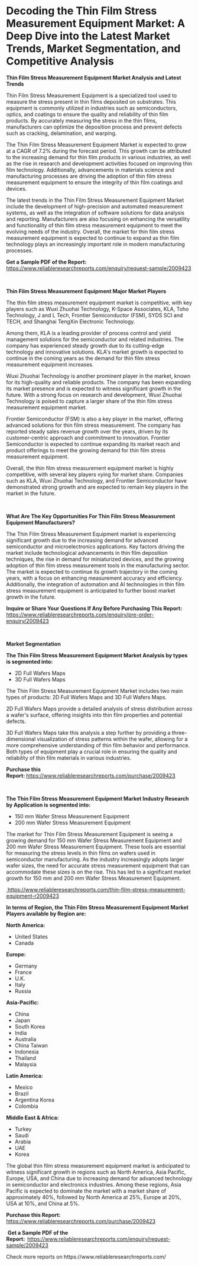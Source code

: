 <p><h1>Decoding the Thin Film Stress Measurement Equipment Market: A Deep Dive into the Latest Market Trends, Market Segmentation, and Competitive Analysis</h1></p><p><strong>Thin Film Stress Measurement Equipment Market Analysis and Latest Trends</strong></p>
<p><p>Thin Film Stress Measurement Equipment is a specialized tool used to measure the stress present in thin films deposited on substrates. This equipment is commonly utilized in industries such as semiconductors, optics, and coatings to ensure the quality and reliability of thin film products. By accurately measuring the stress in the thin films, manufacturers can optimize the deposition process and prevent defects such as cracking, delamination, and warping.</p><p>The Thin Film Stress Measurement Equipment Market is expected to grow at a CAGR of 7.2% during the forecast period. This growth can be attributed to the increasing demand for thin film products in various industries, as well as the rise in research and development activities focused on improving thin film technology. Additionally, advancements in materials science and manufacturing processes are driving the adoption of thin film stress measurement equipment to ensure the integrity of thin film coatings and devices.</p><p>The latest trends in the Thin Film Stress Measurement Equipment Market include the development of high-precision and automated measurement systems, as well as the integration of software solutions for data analysis and reporting. Manufacturers are also focusing on enhancing the versatility and functionality of thin film stress measurement equipment to meet the evolving needs of the industry. Overall, the market for thin film stress measurement equipment is expected to continue to expand as thin film technology plays an increasingly important role in modern manufacturing processes.</p></p>
<p><strong>Get a Sample PDF of the Report:&nbsp;</strong> <a href="https://www.reliableresearchreports.com/enquiry/request-sample/2009423">https://www.reliableresearchreports.com/enquiry/request-sample/2009423</a></p>
<p>&nbsp;</p>
<p><strong>Thin Film Stress Measurement Equipment Major Market Players</strong></p>
<p><p>The thin film stress measurement equipment market is competitive, with key players such as Wuxi Zhuohai Technology, K-Space Associates, KLA, Toho Technology, J and L Tech, Frontier Semiconductor (FSM), SYDS SCI and TECH, and Shanghai TengXin Electronic Technology. </p><p>Among them, KLA is a leading provider of process control and yield management solutions for the semiconductor and related industries. The company has experienced steady growth due to its cutting-edge technology and innovative solutions. KLA's market growth is expected to continue in the coming years as the demand for thin film stress measurement equipment increases.</p><p>Wuxi Zhuohai Technology is another prominent player in the market, known for its high-quality and reliable products. The company has been expanding its market presence and is expected to witness significant growth in the future. With a strong focus on research and development, Wuxi Zhuohai Technology is poised to capture a larger share of the thin film stress measurement equipment market.</p><p>Frontier Semiconductor (FSM) is also a key player in the market, offering advanced solutions for thin film stress measurement. The company has reported steady sales revenue growth over the years, driven by its customer-centric approach and commitment to innovation. Frontier Semiconductor is expected to continue expanding its market reach and product offerings to meet the growing demand for thin film stress measurement equipment.</p><p>Overall, the thin film stress measurement equipment market is highly competitive, with several key players vying for market share. Companies such as KLA, Wuxi Zhuohai Technology, and Frontier Semiconductor have demonstrated strong growth and are expected to remain key players in the market in the future.</p></p>
<p>&nbsp;</p>
<p><strong>What Are The Key Opportunities For Thin Film Stress Measurement Equipment Manufacturers?</strong></p>
<p><p>The Thin Film Stress Measurement Equipment market is experiencing significant growth due to the increasing demand for advanced semiconductor and microelectronics applications. Key factors driving the market include technological advancements in thin film deposition techniques, the rise in demand for miniaturized devices, and the growing adoption of thin film stress measurement tools in the manufacturing sector. The market is expected to continue its growth trajectory in the coming years, with a focus on enhancing measurement accuracy and efficiency. Additionally, the integration of automation and AI technologies in thin film stress measurement equipment is anticipated to further boost market growth in the future.</p></p>
<p><strong>Inquire or Share Your Questions If Any Before Purchasing This Report:</strong> <a href="https://www.reliableresearchreports.com/enquiry/pre-order-enquiry/2009423">https://www.reliableresearchreports.com/enquiry/pre-order-enquiry/2009423</a></p>
<p>&nbsp;</p>
<p><strong>Market Segmentation</strong></p>
<p><strong>The Thin Film Stress Measurement Equipment Market Analysis by types is segmented into:</strong></p>
<p><ul><li>2D Full Wafers Maps</li><li>3D Full Wafers Maps</li></ul></p>
<p><p>The Thin Film Stress Measurement Equipment Market includes two main types of products: 2D Full Wafers Maps and 3D Full Wafers Maps. </p><p>2D Full Wafers Maps provide a detailed analysis of stress distribution across a wafer's surface, offering insights into thin film properties and potential defects. </p><p>3D Full Wafers Maps take this analysis a step further by providing a three-dimensional visualization of stress patterns within the wafer, allowing for a more comprehensive understanding of thin film behavior and performance. Both types of equipment play a crucial role in ensuring the quality and reliability of thin film materials in various industries.</p></p>
<p><strong>Purchase this Report:&nbsp;</strong><a href="https://www.reliableresearchreports.com/purchase/2009423">https://www.reliableresearchreports.com/purchase/2009423</a></p>
<p>&nbsp;</p>
<p><strong>The Thin Film Stress Measurement Equipment Market Industry Research by Application is segmented into:</strong></p>
<p><ul><li>150 mm Wafer Stress Measurement Equipment</li><li>200 mm Wafer Stress Measurement Equipment</li></ul></p>
<p><p>The market for Thin Film Stress Measurement Equipment is seeing a growing demand for 150 mm Wafer Stress Measurement Equipment and 200 mm Wafer Stress Measurement Equipment. These tools are essential for measuring the stress levels in thin films on wafers used in semiconductor manufacturing. As the industry increasingly adopts larger wafer sizes, the need for accurate stress measurement equipment that can accommodate these sizes is on the rise. This has led to a significant market growth for 150 mm and 200 mm Wafer Stress Measurement Equipment.</p></p>
<p><a href="https://www.reliableresearchreports.com/thin-film-stress-measurement-equipment-r2009423">&nbsp;https://www.reliableresearchreports.com/thin-film-stress-measurement-equipment-r2009423</a></p>
<p><strong>In terms of Region, the Thin Film Stress Measurement Equipment Market Players available by Region are:</strong></p>
<p>
    <p> <strong> North America: </strong>
        <ul>
            <li>United States</li>
            <li>Canada</li>
        </ul>
        </p> 
    <p> <strong> Europe: </strong>
        <ul>
            <li>Germany</li>
            <li>France</li>
            <li>U.K.</li>
            <li>Italy</li>
            <li>Russia</li>
        </ul>
        </p> 
    <p> <strong> Asia-Pacific: </strong>
        <ul>
            <li>China</li>
            <li>Japan</li>
            <li>South Korea</li>
            <li>India</li>
            <li>Australia</li>
            <li>China Taiwan</li>
            <li>Indonesia</li>
            <li>Thailand</li>
            <li>Malaysia</li>
        </ul>
        </p> 
    <p> <strong> Latin America: </strong>
        <ul>
            <li>Mexico</li>
            <li>Brazil</li>
            <li>Argentina Korea</li>
            <li>Colombia</li>
        </ul>
        </p> 
    <p> <strong> Middle East & Africa: </strong>
        <ul>
            <li>Turkey</li>
            <li>Saudi</li>
            <li>Arabia</li>
            <li>UAE</li>
            <li>Korea</li>
        </ul>
    </p>
    </p>
<p><p>The global thin film stress measurement equipment market is anticipated to witness significant growth in regions such as North America, Asia Pacific, Europe, USA, and China due to increasing demand for advanced technology in semiconductor and electronics industries. Among these regions, Asia Pacific is expected to dominate the market with a market share of approximately 40%, followed by North America at 25%, Europe at 20%, USA at 10%, and China at 5%.</p></p>
<p><strong>Purchase this Report: </strong><a href="https://www.reliableresearchreports.com/purchase/2009423">https://www.reliableresearchreports.com/purchase/2009423</a></p>
<p>&nbsp;<strong>Get a Sample PDF of the Report:&nbsp;&nbsp;</strong><a href="https://www.reliableresearchreports.com/enquiry/request-sample/2009423">https://www.reliableresearchreports.com/enquiry/request-sample/2009423</a></p>
<p><strong></strong></p>
<p>Check more reports on https://www.reliableresearchreports.com/</p>